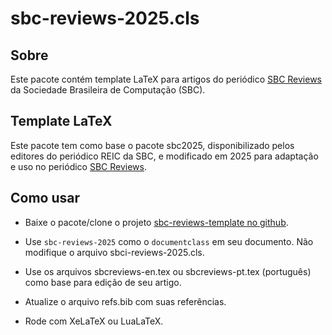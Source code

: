 # sbc-reviews-2025.cls

## Sobre

Este pacote contém template LaTeX para artigos do periódico [SBC Reviews](https://journals-sol.sbc.org.br/index.php/reviews/)
da Sociedade Brasileira de Computação (SBC).

## Template LaTeX

Este pacote tem como base o pacote sbc2025, 
disponibilizado pelos editores do periódico REIC da SBC,
e modificado em 2025
para adaptação e uso no periódico [SBC Reviews](https://journals-sol.sbc.org.br/index.php/reviews/).

## Como usar

* Baixe o pacote/clone o projeto 
[sbc-reviews-template no github](https://github.com/sbccomputingreviews/sbc-reviews-template.git).

* Use `sbc-reviews-2025` como o `documentclass` em seu documento. Não modifique o arquivo sbci-reviews-2025.cls.

* Use os arquivos sbcreviews-en.tex ou sbcreviews-pt.tex (português) como base para edição de seu artigo.

* Atualize o arquivo refs.bib com suas referências.

* Rode com XeLaTeX ou LuaLaTeX. 

